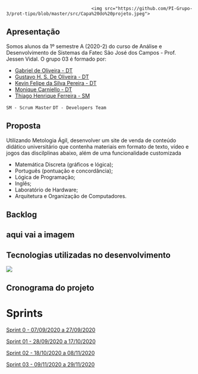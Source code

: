 
                                    <img src="https://github.com/PI-Grupo-3/prot-tipo/blob/master/src/Capa%20do%20projeto.jpeg">



## Apresentação

Somos alunos da 1º semestre A (2020-2) do curso de Análise e Desenvolvimento de Sistemas da Fatec São José dos Campos - Prof. Jessen Vidal.
O grupo 03 é formado por:
- [Gabriel de Oliveira - DT](https://www.linkedin.com/in/gabriel-de-oliveira-88a9461b3/)
- [Gustavo H. S. De Oliveira - DT](https://www.linkedin.com/in/gustavo-oliveira-a671b71b5/)
- [Kevin Felipe da Silva Pereira - DT](https://www.linkedin.com/in/kevin-pereira-3a7aa31b7)
- [Monique Carniello - DT](https://www.linkedin.com/in/monique-carniello-511ba61b6/)
- [Thiago Henrique Ferreira - SM](https://www.linkedin.com/in/thiago-henrique-ferreira-2499a41a8/)

`SM - Scrum Master`
`DT - Developers Team`

## Proposta

Utilizando Metologia Ágil, desenvolver um site de venda de conteúdo didático universitário que contenha materiais em formato de texto, vídeo e jogos das discilplinas abaixo, além de uma funcionalidade customizada
 
* Matemática Discreta (gráficos e lógica);
* Português (pontuação e concordância);
* Lógica de Programação;
* Inglês;
* Laboratório de Hardware;
* Arquitetura e Organização de Computadores.


## Backlog 

## aqui vai a imagem


## Tecnologias utilizadas no desenvolvimento


<img src="https://github.com/PI-Grupo-3/prot-tipo/blob/master/src/Tecnologias.jpg">


## Cronograma do projeto






# Sprints


[Sprint 0 - 07/09/2020 a 27/09/2020](https://github.com/PI-Grupo-3/Sprint-0)


[Sprint 01 - 28/09/2020 a 17/10/2020](https://github.com/PI-Grupo-3/Sprint-01)


[Sprint 02 - 18/10/2020 a 08/11/2020](https://github.com/PI-Grupo-3/Sprint-02)


[Sprint 03 - 09/11/2020 a 29/11/2020](https://github.com/PI-Grupo-3/Sprint-03)








